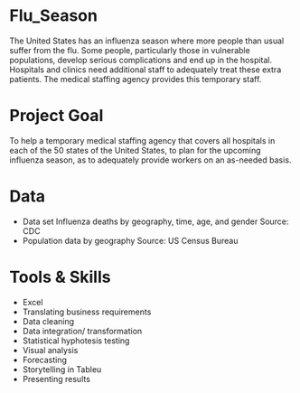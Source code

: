 # Flu_Season
The United States has an influenza season where more people than usual
suffer from the flu. Some people, particularly those in vulnerable populations, develop serious
complications and end up in the hospital. Hospitals and clinics need additional staff to
adequately treat these extra patients. The medical staffing agency provides this temporary
staff.

# Project Goal
To help a temporary medical staffing agency that covers all hospitals in each of the 50 states of the United States, to plan for the upcoming influenza season, as to adequately provide workers on an as-needed basis.

# Data 
- Data set Influenza deaths by geography, time, age, and gender
  Source: CDC
- Population data by geography
  Source: US Census Bureau

# Tools & Skills  
- Excel
- Translating business requirements
- Data cleaning
- Data integration/ transformation
- Statistical hyphotesis testing
- Visual analysis
- Forecasting
- Storytelling in Tableu 
- Presenting results
